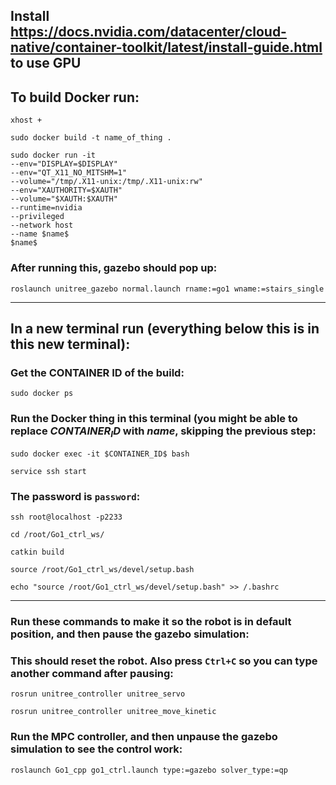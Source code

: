 ## Install https://docs.nvidia.com/datacenter/cloud-native/container-toolkit/latest/install-guide.html to use GPU

## To build Docker run:

```shell
xhost +
```

```shell
sudo docker build -t name_of_thing .
```

```shell
sudo docker run -it 	
--env="DISPLAY=$DISPLAY" 	
--env="QT_X11_NO_MITSHM=1" 	
--volume="/tmp/.X11-unix:/tmp/.X11-unix:rw" 	
--env="XAUTHORITY=$XAUTH" 	
--volume="$XAUTH:$XAUTH" 	
--runtime=nvidia 	
--privileged 	
--network host 	
--name $name$ 	
$name$

```

### After running this, gazebo should pop up:
```shell
roslaunch unitree_gazebo normal.launch rname:=go1 wname:=stairs_single
```

---

## In a new terminal run (everything below this is in this new terminal):

### Get the CONTAINER ID of the build:
```shell
sudo docker ps
```

### Run the Docker thing in this terminal (you might be able to replace $CONTAINER_ID$ with $name$, skipping the previous step:
```shell
sudo docker exec -it $CONTAINER_ID$ bash
```

```shell
service ssh start
```

### The password is `password`:
```shell
ssh root@localhost -p2233
```

```shell
cd /root/Go1_ctrl_ws/
```

```shell
catkin build
```

```shell
source /root/Go1_ctrl_ws/devel/setup.bash
```

```shell
echo "source /root/Go1_ctrl_ws/devel/setup.bash" >> /.bashrc
```

---

### Run these commands to make it so the robot is in default position, and then pause the gazebo simulation:
### This should reset the robot. Also press `Ctrl+C` so you can type another command after pausing:
```shell
rosrun unitree_controller unitree_servo
```
```shell
rosrun unitree_controller unitree_move_kinetic
```

### Run the MPC controller, and then unpause the gazebo simulation to see the control work:
```shell
roslaunch Go1_cpp go1_ctrl.launch type:=gazebo solver_type:=qp
```
